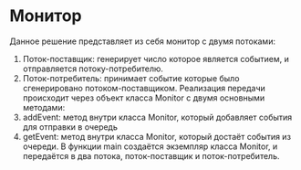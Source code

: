 <H1> Монитор </H1>

Данное решение представляет из себя монитор с двумя потоками:
1. Поток-поставщик: генерирует число которое является событием, и отправляется потоку-потребителю.
2. Поток-потребитель: принимает событие которые было сгенерировано потоком-поставщиком.
Реализация передачи происходит через объект класса Monitor с двумя основными методами:
1. addEvent: метод внутри класса Monitor, который добавляет события для отправки в очередь
2. getEvent: метод внутри класса Monitor, который достаёт события из очереди.
В функции main создаётся экземпляр класса Monitor, и передаётся в два потока, поток-поставщик и поток-потребитель.



